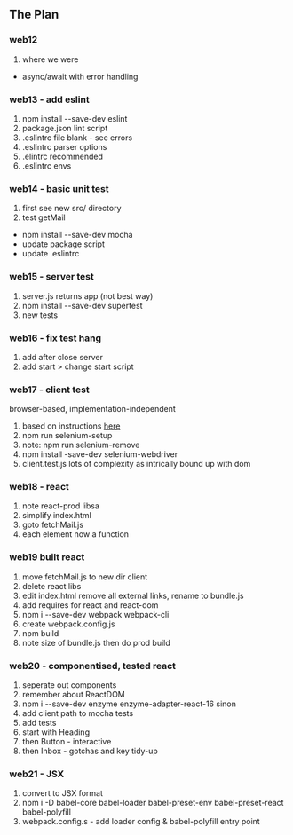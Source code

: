 ## The Plan

### web12
1. where we were
 - async/await with error handling
 
### web13 - add eslint
1. npm install --save-dev eslint
2. package.json lint script
3. .eslintrc file blank - see errors
4. .eslintrc parser options
5. .elintrc recommended
6. .eslintrc envs

### web14 - basic unit test
1. first see new src/ directory
2. test getMail
 - npm install --save-dev mocha
 - update package script
 - update .eslintrc

### web15 - server test
1. server.js returns app (not best way)
2. npm install --save-dev supertest
3. new tests

### web16 - fix test hang
1. add after close server
2. add start > change start script

### web17 - client test
browser-based, implementation-independent
1. based on instructions [here](https://github.com/numical/wonderwall/wiki/Add-Acceptance-Test-Framework)
2. npm run selenium-setup
3. note: npm run selenium-remove
4. npm install -save-dev selenium-webdriver
5. client.test.js
lots of complexity as intrically bound up with dom

### web18 - react 
1. note react-prod libsa
2. simplify index.html
3. goto fetchMail.js
4. each element now a function

###  web19 built react
1. move fetchMail.js to new dir client
2. delete react libs
3. edit index.html remove all external links, rename to bundle.js
4. add requires for react and react-dom
5. npm i --save-dev webpack webpack-cli
6. create webpack.config.js
7. npm build
8. note size of bundle.js then do prod build

### web20 - componentised, tested react
1. seperate out components
2. remember about ReactDOM
3. npm i --save-dev enzyme enzyme-adapter-react-16 sinon
4. add client path to mocha tests
5. add tests
6. start with Heading
7. then Button - interactive
8. then Inbox - gotchas and key tidy-up

### web21 - JSX
1. convert to JSX format
2. npm i -D babel-core babel-loader babel-preset-env babel-preset-react babel-polyfill
3. webpack.config.s - add loader config & babel-polyfill entry point

